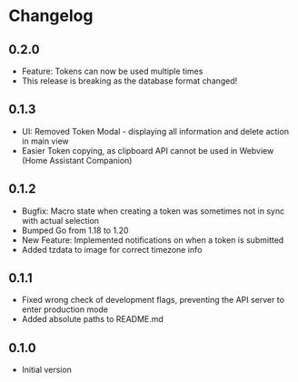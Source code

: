 # Changelog

## 0.2.0

- Feature: Tokens can now be used multiple times
- This release is breaking as the database format changed!

## 0.1.3

- UI: Removed Token Modal - displaying all information and delete action in main view
- Easier Token copying, as clipboard API cannot be used in Webview (Home Assistant Companion) 

## 0.1.2

- Bugfix: Macro state when creating a token was sometimes not in sync with actual selection
- Bumped Go from 1.18 to 1.20
- New Feature: Implemented notifications on when a token is submitted 
- Added tzdata to image for correct timezone info

## 0.1.1

- Fixed wrong check of development flags, preventing the API server to enter production mode
- Added absolute paths to README.md

## 0.1.0

- Initial version
